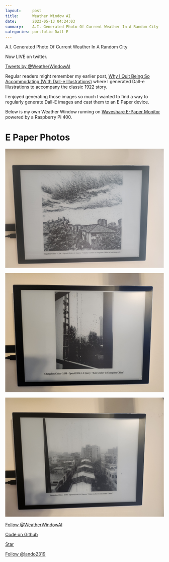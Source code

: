 ```yaml
---
layout:     post
title:      Weather Window AI
date:       2023-05-13 04:24:03
summary:    A.I. Generated Photo Of Current Weather In A Random City
categories: portfolio Dall-E
---
```


<script async defer src="https://buttons.github.io/buttons.js"></script>

A.I. Generated Photo Of Current Weather In A Random City

Now LIVE on twitter.

<a class="twitter-timeline" href="https://twitter.com/WeatherWindowAI" data-widget-id="627367580370604033">Tweets by @WeatherWindowAI</a>
<script>!function(d,s,id){var js,fjs=d.getElementsByTagName(s)[0],p=/^http:/.test(d.location)?'http':'https';if(!d.getElementById(id)){js=d.createElement(s);js.id=id;js.src=p+"://platform.twitter.com/widgets.js";fjs.parentNode.insertBefore(js,fjs);}}(document,"script","twitter-wjs");</script>

Regular readers might remember my earlier post, [Why I Quit Being So Accommodating (With Dall-e Illustrations)](https://mikepland.com/dall-e/short-story/hacker-news/2023/03/04/Using-Dall-E2-For-AI-Image-Generation/) where I generated Dall-e Illustrations to accompany the classic 1922 story.

I enjoyed generating those images so much I wanted to find a way to regularly generate Dall-E images and cast them to an E Paper device.

Below is my own Weather Window running on [Waveshare E-Paper Monitor](https://www.waveshare.com/eink-disp.htm) powered by a Raspberry Pi 400.

# E Paper Photos

![cloudy-dingzhou-china](/assets/WeatherWindow/cloudy-dingzhou-china.jpg)

![rain-changzhou-china](/assets/WeatherWindow/rain-changzhou-china.jpg)

![rain-quanzhou-china](/assets/WeatherWindow/rain-quanzhou-china.jpg)

<a href="https://twitter.com/WeatherWindowAI" data-size="large" class="twitter-follow-button" data-show-count="false">Follow @WeatherWindowAI</a><script async src="//platform.twitter.com/widgets.js" charset="utf-8"></script>

[Code on Github](https://github.com/lando2319/WeatherWindow)

<a class="github-button" href="https://github.com/buttons/github-buttons" data-icon="octicon-star" data-size="large" aria-label="Star buttons/github-buttons on GitHub">Star</a>

<a class="github-button" href="https://github.com/lando2319" data-size="large" aria-label="Follow @lando2319 on GitHub">Follow @lando2319</a>
